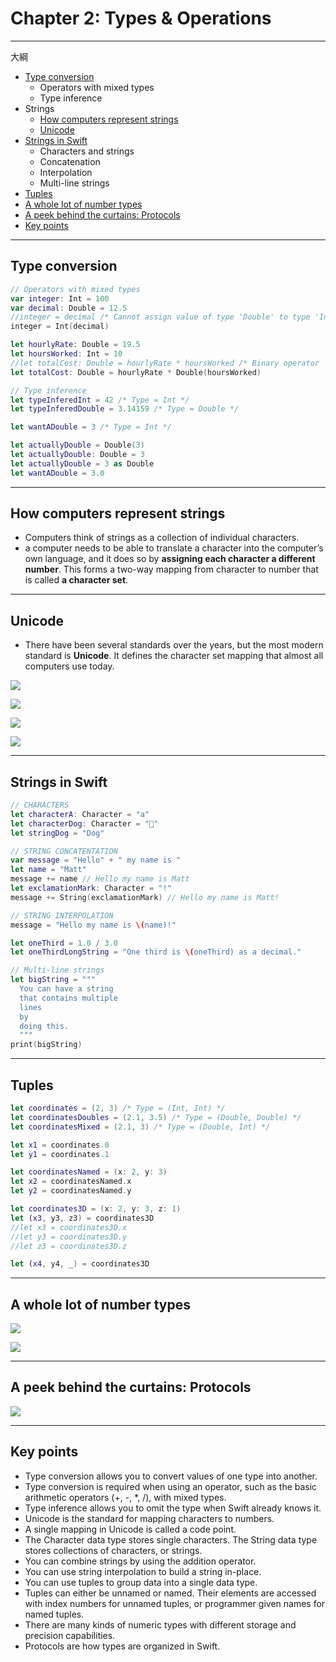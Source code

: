 # Chapter 2: Types & Operations

------

大綱

- [Type conversion](#!)
  - Operators with mixed types
  - Type inference
- Strings
  - [How computers represent strings](#2)
  - [Unicode](#3)
- [Strings in Swift](#4)
  - Characters and strings
  - Concatenation
  - Interpolation
  - Multi-line strings
- [Tuples](#5)
- [A whole lot of number types](#6)
- [A peek behind the curtains: Protocols](#7)
- [Key points](#8)

------

<h2 id="1">Type conversion</h2>

```swift
// Operators with mixed types
var integer: Int = 100
var decimal: Double = 12.5
//integer = decimal /* Cannot assign value of type 'Double' to type 'Int' */
integer = Int(decimal)

let hourlyRate: Double = 19.5
let hoursWorked: Int = 10
//let totalCost: Double = hourlyRate * hoursWorked /* Binary operator '*' cannot be applied to operands of type 'Double' and 'Int' */
let totalCost: Double = hourlyRate * Double(hoursWorked)

// Type inference
let typeInferedInt = 42 /* Type = Int */
let typeInferedDouble = 3.14159 /* Type = Double */

let wantADouble = 3 /* Type = Int */

let actuallyDouble = Double(3)
let actuallyDouble: Double = 3
let actuallyDouble = 3 as Double
let wantADouble = 3.0

```



------

<h2 id="2">How computers represent strings</h2>

- Computers think of strings as a collection of individual characters.
- a computer needs to be able to translate a character into the computer’s own language, and it does so by **assigning each character a different number**. This forms a two-way mapping from character to number that is called **a character set**.


------

<h2 id="3">Unicode</h2>

- There have been several standards over the years, but the most modern standard is **Unicode**. It defines the character set mapping that almost all computers use today.

![](../.gitbook/assets/14.png)

![](../.gitbook/assets/15.png)

![](../.gitbook/assets/16.png)

![](../.gitbook/assets/17.png)

------

<h2 id="4">Strings in Swift</h2>

```swift
// CHARACTERS
let characterA: Character = "a"
let characterDog: Character = "🐶"
let stringDog = "Dog"

// STRING CONCATENTATION
var message = "Hello" + " my name is "
let name = "Matt"
message += name // Hello my name is Matt
let exclamationMark: Character = "!" 
message += String(exclamationMark) // Hello my name is Matt!

// STRING INTERPOLATION
message = "Hello my name is \(name)!"

let oneThird = 1.0 / 3.0
let oneThirdLongString = "One third is \(oneThird) as a decimal."

// Multi-line strings
let bigString = """
  You can have a string
  that contains multiple
  lines
  by
  doing this.
  """
print(bigString)
```



------

<h2 id="5">Tuples</h2>

```swift
let coordinates = (2, 3) /* Type = (Int, Int) */
let coordinatesDoubles = (2.1, 3.5) /* Type = (Double, Double) */
let coordinatesMixed = (2.1, 3) /* Type = (Double, Int) */

let x1 = coordinates.0
let y1 = coordinates.1

let coordinatesNamed = (x: 2, y: 3)
let x2 = coordinatesNamed.x
let y2 = coordinatesNamed.y

let coordinates3D = (x: 2, y: 3, z: 1)
let (x3, y3, z3) = coordinates3D
//let x3 = coordinates3D.x
//let y3 = coordinates3D.y
//let z3 = coordinates3D.z

let (x4, y4, _) = coordinates3D
```

------

<h2 id="6">A whole lot of number types</h2>

![](../.gitbook/assets/18.png)

![](../.gitbook/assets/19.png)

------

<h2 id="7">A peek behind the curtains: Protocols</h2>

![](../.gitbook/assets/20.png)

------

<h2 id="8">Key points</h2>

- Type conversion allows you to convert values of one type into another.
- Type conversion is required when using an operator, such as the basic arithmetic operators (+, -, *, /), with mixed types.
- Type inference allows you to omit the type when Swift already knows it.
- Unicode is the standard for mapping characters to numbers.
- A single mapping in Unicode is called a code point.
- The Character data type stores single characters. The String data type stores collections of characters, or strings.
- You can combine strings by using the addition operator.
- You can use string interpolation to build a string in-place.
- You can use tuples to group data into a single data type.
- Tuples can either be unnamed or named. Their elements are accessed with index numbers for unnamed tuples, or programmer given names for named tuples.
- There are many kinds of numeric types with different storage and precision capabilities.
- Protocols are how types are organized in Swift.